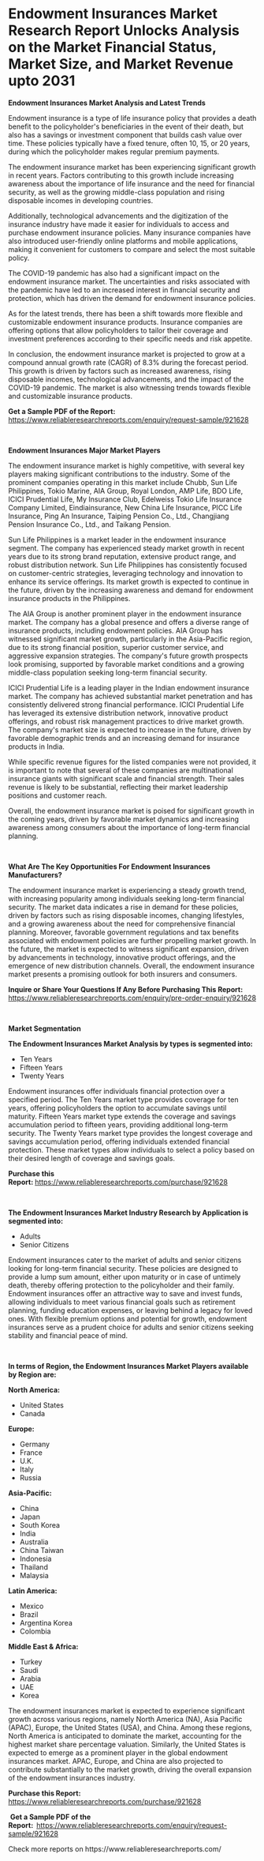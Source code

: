 <p><h1>Endowment Insurances Market Research Report Unlocks Analysis on the Market Financial Status, Market Size, and Market Revenue upto 2031</h1></p><p><strong>Endowment Insurances Market Analysis and Latest Trends</strong></p>
<p><p>Endowment insurance is a type of life insurance policy that provides a death benefit to the policyholder's beneficiaries in the event of their death, but also has a savings or investment component that builds cash value over time. These policies typically have a fixed tenure, often 10, 15, or 20 years, during which the policyholder makes regular premium payments.</p><p>The endowment insurance market has been experiencing significant growth in recent years. Factors contributing to this growth include increasing awareness about the importance of life insurance and the need for financial security, as well as the growing middle-class population and rising disposable incomes in developing countries.</p><p>Additionally, technological advancements and the digitization of the insurance industry have made it easier for individuals to access and purchase endowment insurance policies. Many insurance companies have also introduced user-friendly online platforms and mobile applications, making it convenient for customers to compare and select the most suitable policy.</p><p>The COVID-19 pandemic has also had a significant impact on the endowment insurance market. The uncertainties and risks associated with the pandemic have led to an increased interest in financial security and protection, which has driven the demand for endowment insurance policies.</p><p>As for the latest trends, there has been a shift towards more flexible and customizable endowment insurance products. Insurance companies are offering options that allow policyholders to tailor their coverage and investment preferences according to their specific needs and risk appetite.</p><p>In conclusion, the endowment insurance market is projected to grow at a compound annual growth rate (CAGR) of 8.3% during the forecast period. This growth is driven by factors such as increased awareness, rising disposable incomes, technological advancements, and the impact of the COVID-19 pandemic. The market is also witnessing trends towards flexible and customizable insurance products.</p></p>
<p><strong>Get a Sample PDF of the Report:&nbsp;</strong> <a href="https://www.reliableresearchreports.com/enquiry/request-sample/921628">https://www.reliableresearchreports.com/enquiry/request-sample/921628</a></p>
<p>&nbsp;</p>
<p><strong>Endowment Insurances Major Market Players</strong></p>
<p><p>The endowment insurance market is highly competitive, with several key players making significant contributions to the industry. Some of the prominent companies operating in this market include Chubb, Sun Life Philippines, Tokio Marine, AIA Group, Royal London, AMP Life, BDO Life, ICICI Prudential Life, My Insurance Club, Edelweiss Tokio Life Insurance Company Limited, Eindiainsurance, New China Life Insurance, PICC Life Insurance, Ping An Insurance, Taiping Pension Co., Ltd., Changjiang Pension Insurance Co., Ltd., and Taikang Pension.</p><p>Sun Life Philippines is a market leader in the endowment insurance segment. The company has experienced steady market growth in recent years due to its strong brand reputation, extensive product range, and robust distribution network. Sun Life Philippines has consistently focused on customer-centric strategies, leveraging technology and innovation to enhance its service offerings. Its market growth is expected to continue in the future, driven by the increasing awareness and demand for endowment insurance products in the Philippines.</p><p>The AIA Group is another prominent player in the endowment insurance market. The company has a global presence and offers a diverse range of insurance products, including endowment policies. AIA Group has witnessed significant market growth, particularly in the Asia-Pacific region, due to its strong financial position, superior customer service, and aggressive expansion strategies. The company's future growth prospects look promising, supported by favorable market conditions and a growing middle-class population seeking long-term financial security.</p><p>ICICI Prudential Life is a leading player in the Indian endowment insurance market. The company has achieved substantial market penetration and has consistently delivered strong financial performance. ICICI Prudential Life has leveraged its extensive distribution network, innovative product offerings, and robust risk management practices to drive market growth. The company's market size is expected to increase in the future, driven by favorable demographic trends and an increasing demand for insurance products in India.</p><p>While specific revenue figures for the listed companies were not provided, it is important to note that several of these companies are multinational insurance giants with significant scale and financial strength. Their sales revenue is likely to be substantial, reflecting their market leadership positions and customer reach.</p><p>Overall, the endowment insurance market is poised for significant growth in the coming years, driven by favorable market dynamics and increasing awareness among consumers about the importance of long-term financial planning.</p></p>
<p>&nbsp;</p>
<p><strong>What Are The Key Opportunities For Endowment Insurances Manufacturers?</strong></p>
<p><p>The endowment insurance market is experiencing a steady growth trend, with increasing popularity among individuals seeking long-term financial security. The market data indicates a rise in demand for these policies, driven by factors such as rising disposable incomes, changing lifestyles, and a growing awareness about the need for comprehensive financial planning. Moreover, favorable government regulations and tax benefits associated with endowment policies are further propelling market growth. In the future, the market is expected to witness significant expansion, driven by advancements in technology, innovative product offerings, and the emergence of new distribution channels. Overall, the endowment insurance market presents a promising outlook for both insurers and consumers.</p></p>
<p><strong>Inquire or Share Your Questions If Any Before Purchasing This Report:</strong> <a href="https://www.reliableresearchreports.com/enquiry/pre-order-enquiry/921628">https://www.reliableresearchreports.com/enquiry/pre-order-enquiry/921628</a></p>
<p>&nbsp;</p>
<p><strong>Market Segmentation</strong></p>
<p><strong>The Endowment Insurances Market Analysis by types is segmented into:</strong></p>
<p><ul><li>Ten Years</li><li>Fifteen Years</li><li>Twenty Years</li></ul></p>
<p><p>Endowment insurances offer individuals financial protection over a specified period. The Ten Years market type provides coverage for ten years, offering policyholders the option to accumulate savings until maturity. Fifteen Years market type extends the coverage and savings accumulation period to fifteen years, providing additional long-term security. The Twenty Years market type provides the longest coverage and savings accumulation period, offering individuals extended financial protection. These market types allow individuals to select a policy based on their desired length of coverage and savings goals.</p></p>
<p><strong>Purchase this Report:&nbsp;</strong><a href="https://www.reliableresearchreports.com/purchase/921628">https://www.reliableresearchreports.com/purchase/921628</a></p>
<p>&nbsp;</p>
<p><strong>The Endowment Insurances Market Industry Research by Application is segmented into:</strong></p>
<p><ul><li>Adults</li><li>Senior Citizens</li></ul></p>
<p><p>Endowment insurances cater to the market of adults and senior citizens looking for long-term financial security. These policies are designed to provide a lump sum amount, either upon maturity or in case of untimely death, thereby offering protection to the policyholder and their family. Endowment insurances offer an attractive way to save and invest funds, allowing individuals to meet various financial goals such as retirement planning, funding education expenses, or leaving behind a legacy for loved ones. With flexible premium options and potential for growth, endowment insurances serve as a prudent choice for adults and senior citizens seeking stability and financial peace of mind.</p></p>
<p>&nbsp;</p>
<p><strong>In terms of Region, the Endowment Insurances Market Players available by Region are:</strong></p>
<p>
    <p> <strong> North America: </strong>
        <ul>
            <li>United States</li>
            <li>Canada</li>
        </ul>
        </p> 
    <p> <strong> Europe: </strong>
        <ul>
            <li>Germany</li>
            <li>France</li>
            <li>U.K.</li>
            <li>Italy</li>
            <li>Russia</li>
        </ul>
        </p> 
    <p> <strong> Asia-Pacific: </strong>
        <ul>
            <li>China</li>
            <li>Japan</li>
            <li>South Korea</li>
            <li>India</li>
            <li>Australia</li>
            <li>China Taiwan</li>
            <li>Indonesia</li>
            <li>Thailand</li>
            <li>Malaysia</li>
        </ul>
        </p> 
    <p> <strong> Latin America: </strong>
        <ul>
            <li>Mexico</li>
            <li>Brazil</li>
            <li>Argentina Korea</li>
            <li>Colombia</li>
        </ul>
        </p> 
    <p> <strong> Middle East & Africa: </strong>
        <ul>
            <li>Turkey</li>
            <li>Saudi</li>
            <li>Arabia</li>
            <li>UAE</li>
            <li>Korea</li>
        </ul>
    </p>
    </p>
<p><p>The endowment insurances market is expected to experience significant growth across various regions, namely North America (NA), Asia Pacific (APAC), Europe, the United States (USA), and China. Among these regions, North America is anticipated to dominate the market, accounting for the highest market share percentage valuation. Similarly, the United States is expected to emerge as a prominent player in the global endowment insurances market. APAC, Europe, and China are also projected to contribute substantially to the market growth, driving the overall expansion of the endowment insurances industry.</p></p>
<p><strong>Purchase this Report: </strong><a href="https://www.reliableresearchreports.com/purchase/921628">https://www.reliableresearchreports.com/purchase/921628</a></p>
<p>&nbsp;<strong>Get a Sample PDF of the Report:&nbsp;&nbsp;</strong><a href="https://www.reliableresearchreports.com/enquiry/request-sample/921628">https://www.reliableresearchreports.com/enquiry/request-sample/921628</a></p>
<p><strong></strong></p>
<p>Check more reports on https://www.reliableresearchreports.com/</p>